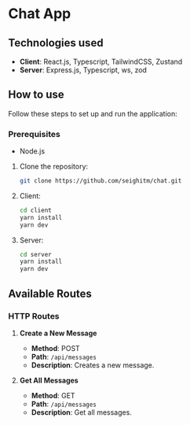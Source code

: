 # Chat App

## Technologies used

- **Client**: React.js, Typescript, TailwindCSS, Zustand
- **Server**: Express.js, Typescript, ws, zod

## How to use

Follow these steps to set up and run the application:

### Prerequisites

- Node.js

1. Clone the repository:
    ```bash
    git clone https://github.com/seighitm/chat.git
    ```

2. Client:

    ```bash
    cd client
    yarn install
    yarn dev
    ```

3. Server:

    ```bash
    cd server
    yarn install
    yarn dev
    ```


## Available Routes

### HTTP Routes

1. **Create a New Message**
    - **Method**: POST
    - **Path**: `/api/messages`
    - **Description**: Creates a new message.

2. **Get All Messages**
    - **Method**: GET
    - **Path**: `/api/messages`
    - **Description**: Get all messages.
